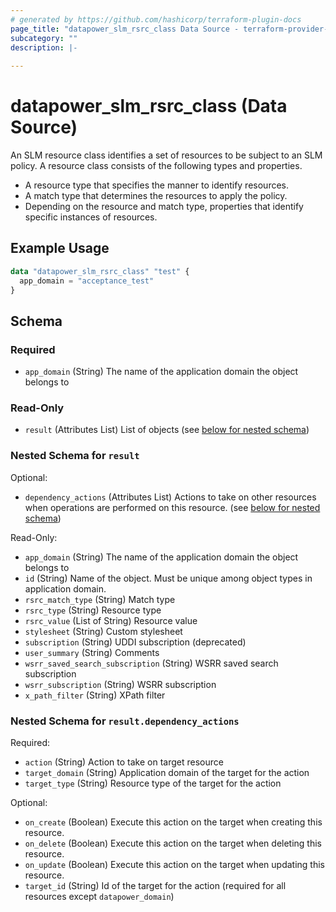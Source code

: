 ```yaml
---
# generated by https://github.com/hashicorp/terraform-plugin-docs
page_title: "datapower_slm_rsrc_class Data Source - terraform-provider-datapower"
subcategory: ""
description: |-
  
---
```


# datapower_slm_rsrc_class (Data Source)

<p>An SLM resource class identifies a set of resources to be subject to an SLM policy. A resource class consists of the following types and properties.</p><ul><li>A resource type that specifies the manner to identify resources.</li><li>A match type that determines the resources to apply the policy.</li><li>Depending on the resource and match type, properties that identify specific instances of resources.</li></ul>

## Example Usage

```terraform
data "datapower_slm_rsrc_class" "test" {
  app_domain = "acceptance_test"
}
```

<!-- schema generated by tfplugindocs -->
## Schema

### Required

- `app_domain` (String) The name of the application domain the object belongs to

### Read-Only

- `result` (Attributes List) List of objects (see [below for nested schema](#nestedatt--result))

<a id="nestedatt--result"></a>
### Nested Schema for `result`

Optional:

- `dependency_actions` (Attributes List) Actions to take on other resources when operations are performed on this resource. (see [below for nested schema](#nestedatt--result--dependency_actions))

Read-Only:

- `app_domain` (String) The name of the application domain the object belongs to
- `id` (String) Name of the object. Must be unique among object types in application domain.
- `rsrc_match_type` (String) Match type
- `rsrc_type` (String) Resource type
- `rsrc_value` (List of String) Resource value
- `stylesheet` (String) Custom stylesheet
- `subscription` (String) UDDI subscription (deprecated)
- `user_summary` (String) Comments
- `wsrr_saved_search_subscription` (String) WSRR saved search subscription
- `wsrr_subscription` (String) WSRR subscription
- `x_path_filter` (String) XPath filter

<a id="nestedatt--result--dependency_actions"></a>
### Nested Schema for `result.dependency_actions`

Required:

- `action` (String) Action to take on target resource
- `target_domain` (String) Application domain of the target for the action
- `target_type` (String) Resource type of the target for the action

Optional:

- `on_create` (Boolean) Execute this action on the target when creating this resource.
- `on_delete` (Boolean) Execute this action on the target when deleting this resource.
- `on_update` (Boolean) Execute this action on the target when updating this resource.
- `target_id` (String) Id of the target for the action (required for all resources except `datapower_domain`)
